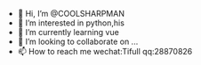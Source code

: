 - 👋 Hi, I’m @COOLSHARPMAN
- 👀 I’m interested in python,his
- 🌱 I’m currently learning vue
- 💞️ I’m looking to collaborate on ...
- 📫 How to reach me wechat:Tifull  qq:28870826

<!---
COOLSHARPMAN/COOLSHARPMAN is a ✨ special ✨ repository because its `README.md` (this file) appears on your GitHub profile.
You can click the Preview link to take a look at your changes.
--->
